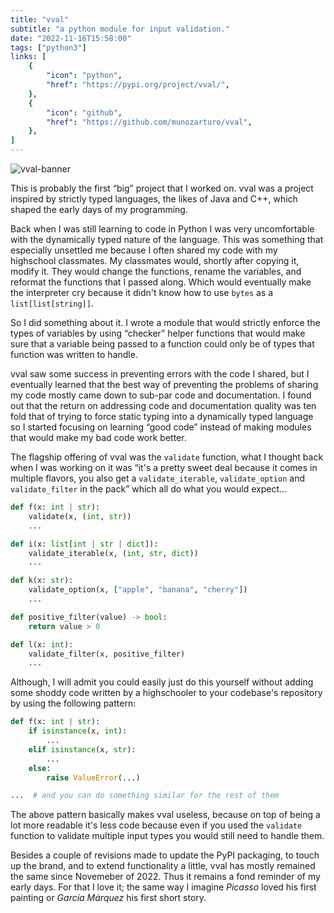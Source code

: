```yaml
---
title: "vval"
subtitle: "a python module for input validation."
date: "2022-11-16T15:58:00"
tags: ["python3"]
links: [
    {
        "icon": "python",
        "href": "https://pypi.org/project/vval/",
    },
    {
        "icon": "github",
        "href": "https://github.com/munozarturo/vval",
    },
]
---
```


![vval-banner](/assets/vval/banner.png)

This is probably the first &ldquo;big&rdquo; project that I worked on. vval was a project inspired by strictly typed languages, the likes of Java and C++, which shaped the early days of my programming.

Back when I was still learning to code in Python I was very uncomfortable with the dynamically typed nature of the language. This was something that especially unsettled me because I often shared my code with my highschool classmates. My classmates would, shortly after copying it, modify it. They would change the functions, rename the variables, and reformat the functions that I passed along. Which would eventually make the interpreter cry because it didn't know how to use `bytes` as a `list[list[string]]`.

So I did something about it. I wrote a module that would strictly enforce the types of variables by using &ldquo;checker&rdquo; helper functions that would make sure that a variable being passed to a function could only be of types that function was written to handle.

vval saw some success in preventing errors with the code I shared, but I eventually learned that the best way of preventing the problems of sharing my code mostly came down to sub-par code and documentation. I found out that the return on addressing code and documentation quality was ten fold that of trying to force static typing into a dynamically typed language so I started focusing on learning &ldquo;good code&rdquo; instead of making modules that would make my bad code work better.

The flagship offering of vval was the `validate` function, what I thought back when I was working on it was &ldquo;it's a pretty sweet deal because it comes in multiple flavors, you also get a `validate_iterable`, `validate_option` and `validate_filter` in the pack&rdquo; which all do what you would expect...

```python
def f(x: int | str):
    validate(x, (int, str))
    ...

def i(x: list[int | str | dict]):
    validate_iterable(x, (int, str, dict))
    ...

def k(x: str):
    validate_option(x, ["apple", "banana", "cherry"])
    ...

def positive_filter(value) -> bool:
    return value > 0

def l(x: int):
    validate_filter(x, positive_filter)
    ...
```

Although, I will admit you could easily just do this yourself without adding some shoddy code written by a highschooler to your codebase's repository by using the following pattern:

```python
def f(x: int | str):
    if isinstance(x, int):
        ...
    elif isinstance(x, str):
        ...
    else: 
        raise ValueError(...)

...  # and you can do something similar for the rest of them
```

The above pattern basically makes vval useless, because on top of being a lot more readable it's less code because even if you used the `validate` function to validate multiple input types you would still need to handle them.

Besides a couple of revisions made to update the PyPI packaging, to touch up the brand, and to extend functionality a little, vval has mostly remained the same since Novemeber of 2022. Thus it remains a fond reminder of my early days. For that I love it; the same way I imagine *Picasso* loved his first painting or *García Márquez* his first short story.
